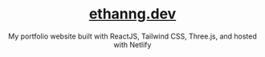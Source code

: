 <h1 align="center"><a href="ethanng.dev" target="_blank">ethanng.dev</a></h1>

<p align="center">
  My portfolio website built with ReactJS, Tailwind CSS, Three.js, and hosted with Netlify
</p>
